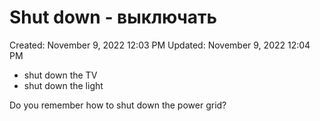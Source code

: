 # Shut down - выключать

Created: November 9, 2022 12:03 PM
Updated: November 9, 2022 12:04 PM

- shut down the TV
- shut down the light

Do you remember how to shut down the power grid?